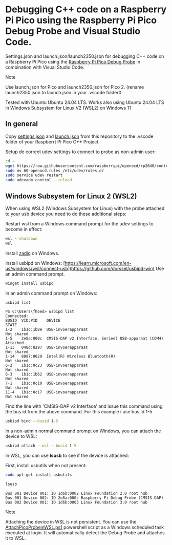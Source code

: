 # Debugging C++ code on a Raspberry Pi Pico using the Raspberry Pi Pico Debug Probe and Visual Studio Code.

Settings.json and launch.json/launch2350.json  for debugging C++ code on a Raspberry Pi Pico using the [Raspberry Pi Pico Debug Probe](https://www.raspberrypi.com/products/debug-probe/) in combination with Visual Studio Code.

>[!NOTE]
>Use launch.json for Pico and launch2350.json for Pico 2. (rename launch2350.json to launch.json in your .vscode folder0

Tested with Ubuntu Ubuntu 24.04 LTS. Works also using Ubuntu 24.04 LTS in Windows Subsystem for Linux V2 (WSL2) on Windows 11

## In general

Copy [settings.json](https://github.com/fhoedemakers/PicoDebugProbeVsCodeConfig/blob/main/settings.json) and [launch.json](https://github.com/fhoedemakers/PicoDebugProbeVsCodeConfig/blob/main/launch.json) from this repository to the .vscode folder of your Raspberrt Pi Pico C++ Project.

Setup de correct udev settings to connect to probe as non-admin user:

```bash
cd ~
wget https://raw.githubusercontent.com/raspberrypi/openocd/rp2040/contrib/60-openocd.rules
sudo mv 60-openocd.rules /etc/udev/rules.d/
sudo service udev restart
sudo udevadm control --reload
```

## Windows Subsystem for Linux 2 (WSL2) 

When using WSL2 (Windows Subsystem for Linux) with the probe attached to your usb device you need to do these additional steps:


Restart wsl from a Windows command prompt for the udev settings to become in effect:

```cmd
wsl --shutdown
wsl
```

Install [zadig](https://zadig.akeo.ie/) on Windows.

Install usbipd on Windows:  [https://learn.microsoft.com/en-us/windows/wsl/connect-usb](https://github.com/dorssel/usbipd-win) Use an admin command prompt.

```cmd
winget install usbipd
```

In an admin command prompt on Windows:

```cmd
usbipd list
```

```
PS C:\Users\fhoed> usbipd list
Connected:
BUSID  VID:PID    DEVICE                                                        STATE
1-2    1b1c:1b8e  USB-invoerapparaat                                            Not shared
1-5    2e8a:000c  CMSIS-DAP v2 Interface, Serieel USB-apparaat (COM4)           Attached
1-13   048d:8297  USB-invoerapparaat                                            Not shared
1-14   8087:0029  Intel(R) Wireless Bluetooth(R)                                Not shared
6-2    1b1c:0c23  USB-invoerapparaat                                            Not shared
6-3    1b1c:1b62  USB-invoerapparaat                                            Not shared
7-1    1b1c:0c10  USB-invoerapparaat                                            Not shared
11-4   1b1c:0c17  USB-invoerapparaat                                            Not shared
```

Find the line with 'CMSIS-DAP v2 Interface' and issue this command using the bus id from the above command. For this example i use bus id 1-5


```cmd
usbipd bind --busid 1-5
```

In a non-admin normal command prompt on Windows, you can attach the device to WSL:

```cmd
usbipd attach --wsl --busid 1-5
```

In WSL, you can use **lsusb** to see if the device is attached:

First, install usbutils when not present:

```bash
sudo apt-get install usbutils
```

```bash
lsusb
```

```
Bus 001 Device 001: ID 1d6b:0002 Linux Foundation 2.0 root hub
Bus 001 Device 002: ID 2e8a:000c Raspberry Pi Debug Probe (CMSIS-DAP)
Bus 002 Device 001: ID 1d6b:0003 Linux Foundation 3.0 root hub
```


> [!NOTE]
> Attaching the device in WSL is not persistent. You can use the [AttachPicoProbeinWSL.ps1](https://github.com/fhoedemakers/PicoDebugProbeVsCodeConfig/blob/main/AttachPicoProbeinWSL.ps1) powershell script as a Windows scheduled task executed at login.  It will automatically detect the Debug Probe and attaches it to WSL.

